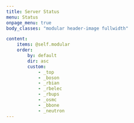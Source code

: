 ```yaml
---
title: Server Status
menu: Status
onpage_menu: true
body_classes: "modular header-image fullwidth"

content:
    items: @self.modular
    order:
        by: default
        dir: asc
        custom:
            - _top
            - _boson
            - _rbian
            - _rbelec
            - _rbups
            - _osmc
            - _bbone
            - _neutron
---
```

